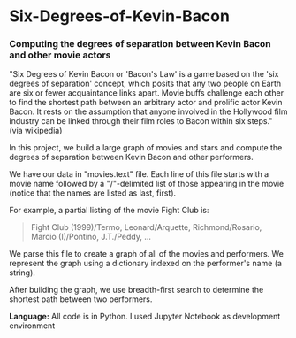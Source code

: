 # Six-Degrees-of-Kevin-Bacon
### Computing the degrees of separation between Kevin Bacon and other movie actors

"Six Degrees of Kevin Bacon or 'Bacon's Law' is a game based on the 'six degrees of separation' concept, which posits that any two people on Earth are six or fewer acquaintance links apart. Movie buffs challenge each other to find the shortest path between an arbitrary actor and prolific actor Kevin Bacon. It rests on the assumption that anyone involved in the Hollywood film industry can be linked through their film roles to Bacon within six steps." (via wikipedia)

In this project, we build a large graph of movies and stars and compute the degrees of separation between Kevin Bacon and other performers.

We have our data in "movies.text" file. Each line of this file starts with a movie name followed by a "/"-delimited list of those appearing in the movie (notice that the names are listed as last, first).

For example, a partial listing of the movie Fight Club is:
> Fight Club (1999)/Termo, Leonard/Arquette, Richmond/Rosario, Marcio (I)/Pontino, J.T./Peddy, ...

We parse this file to create a graph of all of the movies and performers. We represent the graph using a dictionary indexed on the performer's name (a string).

After building the graph, we use breadth-first search to determine the shortest path between two performers.

**Language:** All code is in Python. I used Jupyter Notebook as development environment
